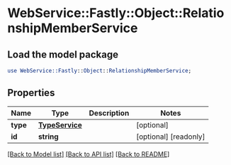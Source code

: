 # WebService::Fastly::Object::RelationshipMemberService

## Load the model package
```perl
use WebService::Fastly::Object::RelationshipMemberService;
```

## Properties
Name | Type | Description | Notes
------------ | ------------- | ------------- | -------------
**type** | [**TypeService**](TypeService.md) |  | [optional] 
**id** | **string** |  | [optional] [readonly] 

[[Back to Model list]](../README.md#documentation-for-models) [[Back to API list]](../README.md#documentation-for-api-endpoints) [[Back to README]](../README.md)


